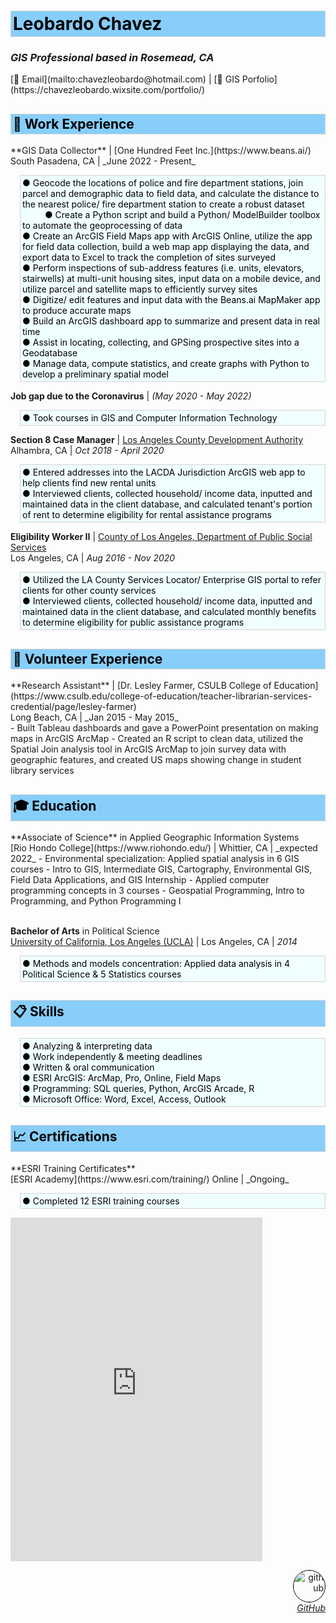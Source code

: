 <style>
img {
  border-radius: 50%;
  border: 1px ridge black;}
.shade {
  border: 1px ridge lightgray;
  background-color: lightskyblue;
  color: black;
  padding: 3px;} 
.tab { 
  margin-left: 15px;
  background-color: azure;
  color: black;}
</style>

<h1 class="shade">Leobardo Chavez</h1>

<h3><i>GIS Professional based in Rosemead, CA</i></h3>
[📧 Email](mailto:chavezleobardo@hotmail.com) | [📌 GIS Porfolio](https://chavezleobardo.wixsite.com/portfolio/) <br>

<h2 class="shade">💼 Work Experience</h2>
**GIS Data Collector** | [One Hundred Feet Inc.](https://www.beans.ai/) <br> 
South Pasadena, CA | _June 2022 - Present_ <br>
<p class='shade tab'>
  ● Geocode the locations of police and fire department stations, join parcel and demographic data to field data, and calculate the distance to the nearest police/ fire department station to create a robust dataset <br>
  &emsp; &emsp; ● Create a Python script and build a Python/ ModelBuilder toolbox to automate the geoprocessing of data <br>
  ● Create an ArcGIS Field Maps app with ArcGIS Online, utilize the app for field data collection, build a web map app displaying the data, and export data to Excel to track the completion of sites surveyed <br>
  ● Perform inspections of sub-address features (i.e. units, elevators, stairwells) at multi-unit housing sites, input data on a mobile device, and utilize parcel and satellite maps to efficiently survey sites <br>
  ● Digitize/ edit features and input data with the Beans.ai MapMaker app to produce accurate maps <br>
  ● Build an ArcGIS dashboard app to summarize and present data in real time <br>
  ● Assist in locating, collecting, and GPSing prospective sites into a Geodatabase <br>
  ● Manage data, compute statistics, and create graphs with Python to develop a preliminary spatial model </p>  

**Job gap due to the Coronavirus** | _(May 2020 - May 2022)_ <br>
<p class='shade tab'>
  ● Took courses in GIS and Computer Information Technology </p>

**Section 8 Case Manager** | [Los Angeles County Development Authority](https://www.lacda.org/) <br> 
Alhambra, CA | _Oct 2018 - April 2020_ <br>
<p class='shade tab'>
  ● Entered addresses into the LACDA Jurisdiction ArcGIS web app to help clients find new rental units <br>
  ● Interviewed clients, collected household/ income data, inputted and maintained data in the client database, and calculated tenant's portion of rent to determine eligibility for rental assistance programs </p>

**Eligibility Worker II** | [County of Los Angeles, Department of Public Social Services](https://dpss.lacounty.gov/en.html) <br> 
Los Angeles, CA | _Aug 2016 - Nov 2020_ <br>
<p class='shade tab'>
  ● Utilized the LA County Services Locator/ Enterprise GIS portal to refer clients for other county services <br>
  ● Interviewed clients, collected household/ income data, inputted and maintained data in the client database, and calculated monthly benefits to determine eligibility for public assistance programs </p>

<h2 class="shade">📝 Volunteer Experience</h2>
**Research Assistant** | [Dr. Lesley Farmer, CSULB College of Education](https://www.csulb.edu/college-of-education/teacher-librarian-services-credential/page/lesley-farmer) <br> 
Long Beach, CA | _Jan 2015 - May 2015_ <br>
  - Built Tableau dashboards and gave a PowerPoint presentation on making maps in ArcGIS ArcMap 
  - Created an R script to clean data, utilized the Spatial Join analysis tool in ArcGIS ArcMap to join survey data with geographic features, and created US maps showing change in student library services

<h2 class="shade">🎓 Education</h2>
**Associate of Science** in Applied Geographic Information Systems <br>
[Rio Hondo College](https://www.riohondo.edu/) | Whittier, CA | _expected 2022_
  - Environmental specialization: Applied spatial analysis in 6 GIS courses
    - Intro to GIS, Intermediate GIS, Cartography, Environmental GIS, Field Data Applications, and GIS Internship
  - Applied computer programming concepts in 3 courses
    - Geospatial Programming, Intro to Programming, and Python Programming I 
  <br><br>

**Bachelor of Arts** in Political Science <br>
[University of California, Los Angeles (UCLA)](https://www.ucla.edu/) | Los Angeles, CA | _2014_ 
<p class='shade tab'>
  ● Methods and models concentration: Applied data analysis in 4 Political Science & 5 Statistics courses </p>

<h2 class="shade">📋 Skills</h2>
<p class='shade tab'> 
● Analyzing & interpreting data <br>
● Work independently & meeting deadlines <br>
● Written & oral communication <br>
● ESRI ArcGIS: ArcMap, Pro, Online, Field Maps <br>
● Programming: SQL queries, Python, ArcGIS Arcade, R <br>
● Microsoft Office: Word, Excel, Access, Outlook </p>

<h2 class="shade">📈 Certifications</h2>
**ESRI Training Certificates** <br>
[ESRI Academy](https://www.esri.com/training/) Online | _Ongoing_
<p class='shade tab'>
  ● Completed 12 ESRI training courses </p>
<iframe width="80%" height="550" src="https://datastudio.google.com/embed/reporting/fb3f8c62-e8da-41bf-ac34-2a70012fd5b0/page/jqp5C" frameborder="0" style="border:0" allowfullscreen></iframe>

<p align="right">
  <a href="https://github.com/geo-leo/">
  <img src="https://avatars.githubusercontent.com/u/116207556?v=4" alt="github" style="width:50px; height:50px;"/> 
  <br> <i>GitHub</i> </a>
</p> 
